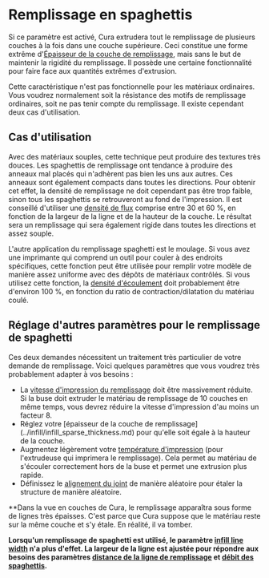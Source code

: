Remplissage en spaghettis
====
Si ce paramètre est activé, Cura extrudera tout le remplissage de plusieurs couches à la fois dans une couche supérieure. Ceci constitue une forme extrême d'[Épaisseur de la couche de remplissage](../infill/infill_sparse_thickness.md), mais sans le but de maintenir la rigidité du remplissage. Il possède une certaine fonctionnalité pour faire face aux quantités extrêmes d'extrusion.

Cette caractéristique n'est pas fonctionnelle pour les matériaux ordinaires. Vous voudrez normalement soit la résistance des motifs de remplissage ordinaires, soit ne pas tenir compte du remplissage. Il existe cependant deux cas d'utilisation.

Cas d'utilisation
----
Avec des matériaux souples, cette technique peut produire des textures très douces. Les spaghettis de remplissage ont tendance à produire des anneaux mal placés qui n'adhèrent pas bien les uns aux autres. Ces anneaux sont également compacts dans toutes les directions. Pour obtenir cet effet, la densité de remplissage ne doit cependant pas être trop faible, sinon tous les spaghettis se retrouveront au fond de l'impression. Il est conseillé d'utiliser une [densité de flux](spaghetti_flow.md) comprise entre 30 et 60 %, en fonction de la largeur de la ligne et de la hauteur de la couche. Le résultat sera un remplissage qui sera également rigide dans toutes les directions et assez souple.

L'autre application du remplissage spaghetti est le moulage. Si vous avez une imprimante qui comprend un outil pour couler à des endroits spécifiques, cette fonction peut être utilisée pour remplir votre modèle de manière assez uniforme avec des dépôts de matériaux contrôlés. Si vous utilisez cette fonction, la [densité d'écoulement](spaghetti_flow.md) doit probablement être d'environ 100 %, en fonction du ratio de contraction/dilatation du matériau coulé.

Réglage d'autres paramètres pour le remplissage de spaghetti
----
Ces deux demandes nécessitent un traitement très particulier de votre demande de remplissage. Voici quelques paramètres que vous voudrez très probablement adapter à vos besoins :
* La [vitesse d'impression du remplissage](../speed/speed_infill.md) doit être massivement réduite. Si la buse doit extruder le matériau de remplissage de 10 couches en même temps, vous devrez réduire la vitesse d'impression d'au moins un facteur 8.
* Réglez votre [épaisseur de la couche de remplissage] (../infill/infill_sparse_thickness.md) pour qu'elle soit égale à la hauteur de la couche.
* Augmentez légèrement votre [température d'impression](../material/material_print_temperature.md) (pour l'extrudeuse qui imprimera le remplissage). Cela permet au matériau de s'écouler correctement hors de la buse et permet une extrusion plus rapide.
* Définissez le [alignement du joint](../shell/z_seam_type.md) de manière aléatoire pour étaler la structure de manière aléatoire.

**Dans la vue en couches de Cura, le remplissage apparaîtra sous forme de lignes très épaisses. C'est parce que Cura suppose que le matériau reste sur la même couche et s'y étale. En réalité, il va tomber.

**Lorsqu'un remplissage de spaghetti est utilisé, le paramètre [infill line width](../resolution/infill_line_width.md) n'a plus d'effet. La largeur de la ligne est ajustée pour répondre aux besoins des paramètres [distance de la ligne de remplissage](../remplissement/distance_ligne_de_remplissage.md) et [débit des spaghettis](spaghetti_flow.md).**


